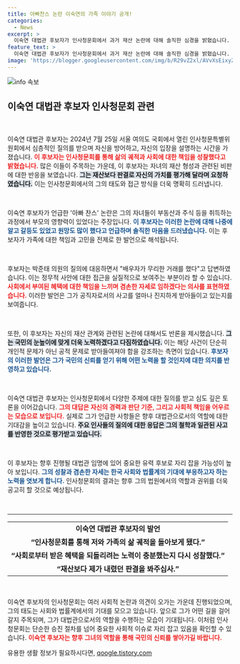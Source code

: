 ```yaml
---
title: 아빠찬스 논란 이숙연의 가족 이야기 공개!
categories:
  - News
excerpt: >
  이숙연 대법관 후보자가 인사청문회에서 과거 재산 논란에 대해 솔직한 심경을 밝혔습니다. 부모 찬스로 인해 가족 간 갈등이 있었다며, 자신이 내린 판결로 평가받기를 원한다고 전했습니다.
feature_text: >
  이숙연 대법관 후보자가 인사청문회에서 과거 재산 논란에 대해 솔직한 심경을 밝혔습니다. 부모 찬스로 인해 가족 간 갈등이 있었다며, 자신이 내린 판결로 평가받기를 원한다고 전했습니다.
image: 'https://blogger.googleusercontent.com/img/b/R29vZ2xl/AVvXsEixyZcFfHzMRdzZMjFBmAUKJYCLCGyLL1o632UiGVXcaFdKo_bkvkuCioo0uUKlGfBVcT3P84aROyZIXSBEx3Aw5nCQ3pTgDom1WDC4m8eifvWiAmWEEVb4x6G_l8C0QH225ldMjyaFvpxGEBGNO37VmDTDMHGhJPq73UglMfDca1-0aw/s1600/blogspot.png'
---
```


<p><img src="https://blogger.googleusercontent.com/img/b/R29vZ2xl/AVvXsEixyZcFfHzMRdzZMjFBmAUKJYCLCGyLL1o632UiGVXcaFdKo_bkvkuCioo0uUKlGfBVcT3P84aROyZIXSBEx3Aw5nCQ3pTgDom1WDC4m8eifvWiAmWEEVb4x6G_l8C0QH225ldMjyaFvpxGEBGNO37VmDTDMHGhJPq73UglMfDca1-0aw/s1600/blogspot.png" alt="info 속보" /></p>

<h2 data-ke-size="size26">이숙연 대법관 후보자 인사청문회 관련</h2>

<p data-ke-size="size16">&nbsp;</p>

<p>이숙연 대법관 후보자는 2024년 7월 25일 서울 여의도 국회에서 열린 인사청문특별위원회에서 심층적인 질의를 받으며 자신을 방어하고, 자신의 입장을 설명하는 시간을 가졌습니다. <b><span style="color: #ee2323;">이 후보자는 인사청문회를 통해 삶의 궤적과 사회에 대한 책임을 성찰했다고 밝혔습니다.</span></b> 많은 이들이 주목하는 가운데, 이 후보자는 자녀의 재산 형성과 관련된 비판에 대한 반응을 보였습니다. <b><span style="background-color: #21538527;">그는 재산보다 판결로 자신의 가치를 평가해 달라며 요청하였습니다.</span></b> 이는 인사청문회에서의 그의 태도와 접근 방식을 더욱 명확히 드러냅니다.</p>

<p data-ke-size="size16">&nbsp;</p>

<p>이숙연 후보자가 언급한 '아빠 찬스' 논란은 그의 자녀들이 부동산과 주식 등을 취득하는 과정에서 부모의 영향력이 있었다는 주장입니다. <b><span style="color: #1a5490;">이 후보자는 이러한 논란에 대해 나중에 알고 갈등도 있었고 원망도 많이 했다고 언급하며 솔직한 마음을 드러냈습니다.</span></b> 이는 후보자가 가족에 대한 책임과 고민을 전제로 한 발언으로 해석됩니다. </p>

<p data-ke-size="size16">&nbsp;</p>

<p>후보자는 박준태 의원의 질의에 대응하면서 "배우자가 무리한 거래를 했다"고 답변하였습니다. 이는 정무적 사안에 대한 접근을 실질적으로 보여주는 부분이라 할 수 있습니다. <b><span style="color: #ee2323;">사회에서 부여된 혜택에 대한 책임을 느끼며 겸손한 자세로 임하겠다는 의사를 표현하였습니다.</span></b> 이러한 발언은 그가 공직자로서의 사고를 얼마나 진지하게 받아들이고 있는지를 보여줍니다.</p>

<p data-ke-size="size16">&nbsp;</p>

<p>또한, 이 후보자는 자신의 재산 관계와 관련된 논란에 대해서도 반론을 제시했습니다. <b><span style="background-color: #21538527;">그는 국민의 눈높이에 맞게 더욱 노력하겠다고 다짐하였습니다.</span></b> 이는 해당 사건이 단순히 개인적 문제가 아닌 공적 문제로 받아들여져야 함을 강조하는 측면이 있습니다. <b><span style="color: #1a5490;">후보자의 이러한 발언은 그가 국민의 신뢰를 얻기 위해 어떤 노력을 할 것인지에 대한 의지를 반영하고 있습니다.</span></b></p>

<p data-ke-size="size16">&nbsp;</p>

<p>이숙연 대법관 후보자는 인사청문회에서 다양한 주제에 대한 질의를 받고 심도 깊은 토론을 이어갔습니다. <b><span style="color: #ee2323;">그의 대답은 자신의 경력과 판단 기준, 그리고 사회적 책임을 어우르는 모습으로 보입니다.</span></b> 실제로 그가 언급한 사항들은 향후 대법관으로서의 역할에 대한 기대감을 높이고 있습니다. <b><span style="background-color: #21538527;">주요 인사들의 질의에 대한 응답은 그의 철학과 일관된 사고를 반영한 것으로 평가받고 있습니다.</span></b> </p>

<p data-ke-size="size16">&nbsp;</p>

<p>이 후보자는 향후 진행될 대법관 임명에 있어 중요한 유력 후보로 자리 잡을 가능성이 높아 보입니다. <b><span style="color: #1a5490;">그의 성찰과 겸손한 자세는 한국 사회와 법률계의 기대에 부응하고자 하는 노력을 엿보게 합니다.</span></b> 인사청문회의 결과는 향후 그의 법원에서의 역할과 권위를 더욱 공고히 할 것으로 예상됩니다.</p>

<p data-ke-size="size16">&nbsp;</p>

<hr />

<table>
<tr>
    <td style="text-align: center; height: 17px;"><b>이숙연 대법관 후보자의 발언</b></td>
</tr>
<tr>
    <td style="text-align: center; height: 17px;"><b>“인사청문회를 통해 저와 가족의 삶 궤적을 돌아보게 됐다.”</b></td>
</tr>
<tr>
    <td style="text-align: center; height: 17px;"><b>“사회로부터 받은 혜택을 되돌리려는 노력이 충분했는지 다시 성찰했다.”</b></td>
</tr>
<tr>
    <td style="text-align: center; height: 17px;"><b>“재산보다 제가 내렸던 판결을 봐주십사.”</b></td>
</tr>
</table>

<p data-ke-size="size16">&nbsp;</p>

<p>이숙연 후보자의 인사청문회는 여러 사회적 논란과 의견이 오가는 가운데 진행되었으며, 그의 태도는 사회와 법률계에서의 기대를 모으고 있습니다. 앞으로 그가 어떤 길을 걸어갈지 주목되며, 그가 대법관으로서의 역할을 수행하는 모습이 기대됩니다. 이처럼 인사청문회는 단순한 승진 절차를 넘어 중요한 사회적 이슈로 자리 잡고 있음을 확인할 수 있습니다. <b><span style="color: #ee2323;">이숙연 후보자는 향후 그녀의 역할을 통해 국민의 신뢰를 쌓아가길 바랍니다.</span></b> </p>
유용한 생활 정보가 필요하시다면, <a href="https://qoogle.tistory.com" rel="dofollow">qoogle.tistory.com</a>


